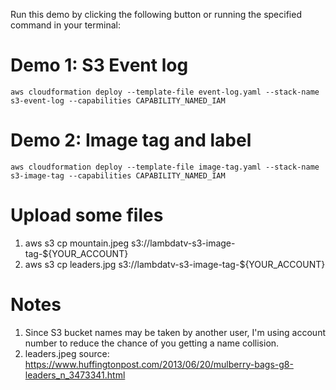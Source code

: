 
Run this demo by clicking the following button or running the specified command in your terminal:


# Demo 1: S3 Event log

`aws cloudformation deploy --template-file event-log.yaml --stack-name s3-event-log --capabilities CAPABILITY_NAMED_IAM`


# Demo 2: Image tag and label

`aws cloudformation deploy --template-file image-tag.yaml --stack-name s3-image-tag --capabilities CAPABILITY_NAMED_IAM`



# Upload some files
1. aws s3 cp mountain.jpeg s3://lambdatv-s3-image-tag-${YOUR_ACCOUNT}
2. aws s3 cp leaders.jpg s3://lambdatv-s3-image-tag-${YOUR_ACCOUNT}


# Notes
1. Since S3 bucket names may be taken by another user, I'm using account number to reduce the chance of you getting a name collision.
2. leaders.jpeg source: https://www.huffingtonpost.com/2013/06/20/mulberry-bags-g8-leaders_n_3473341.html
